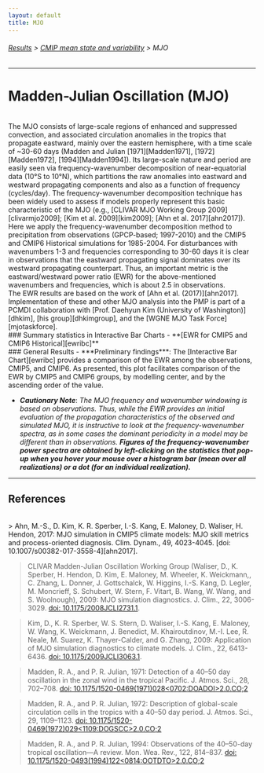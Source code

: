 ```yaml
---
layout: default
title: MJO
---
```

###### [Results][results] > [CMIP mean state and variability][mean_and_variability_index_page] > MJO
---

# Madden-Julian Oscillation (MJO)
<br/>
The MJO consists of large-scale regions of enhanced and suppressed convection, and associated circulation anomalies in the tropics that propagate eastward, mainly over the eastern hemisphere, with a time scale of ~30-60 days (Madden and Julian [1971][Madden1971], [1972][Madden1972], [1994][Madden1994]). Its large-scale nature and period are easily seen via frequency-wavenumber decomposition of near-equatorial data (10°S to 10°N), which partitions the raw anomalies into eastward and westward propagating components and also as a function of frequency (cycles/day). The frequency-wavenumber decomposition technique has been widely used to assess if models properly represent this basic characteristic of the MJO (e.g., [CLIVAR MJO Working Group 2009][clivarmjo2009]; [Kim et al. 2009][kim2009]; [Ahn et al. 2017][ahn2017]).

<br/>
Here we apply the frequency-wavenumber decomposition method to precipitation from observations (GPCP-based; 1997-2010) and the CMIP5 and CMIP6 Historical simulations for 1985-2004. For disturbances with wavenumbers 1-3 and frequencies corresponding to 30-60 days it is clear in observations that the eastward propagating signal dominates over its westward propagating counterpart. Thus, an important metric is the eastward/westward power ratio (EWR) for the above-mentioned wavenumbers and frequencies, which is about 2.5 in observations.

<br/>
The EWR results are based on the work of [Ahn et al. (2017)][ahn2017]. Implementation of these and other MJO analysis into the PMP is part of a PCMDI collaboration with [Prof. Daehyun Kim (University of Washington)][dhkim], [his group][dhkimgroup], and the [WGNE MJO Task Force][mjotaskforce].

<br/>
### Summary statistics in Interactive Bar Charts
  - **[EWR for CMIP5 and CMIP6 Historical][ewribc]**

<br/>
### General Results
- ***Preliminary findings***: The [Interactive Bar Chart][ewribc] provides a comparison of the EWR among the observations, CMIP5, and CMIP6. As presented, this plot facilitates comparison of the EWR by CMIP5 and CMIP6 groups, by modelling center, and by the ascending order of the value.

- ***Cautionary Note***: *The MJO frequency and wavenumber windowing is based on observations. Thus, while the EWR provides an initial evaluation of the propagation characteristics of the observed and simulated MJO, it is instructive to look at the frequency-wavenumber spectra, as in some cases the dominant periodicity in a model may be different than in observations.* ***Figures of the frequency-wavenumber power spectra are obtained by left-clicking on the statistics that pop-up when you hover your mouse over a histogram bar (mean over all realizations) or a dot (for an individual realization).***

---

## References
<br/>
> Ahn, M.-S., D. Kim, K. R. Sperber, I.-S. Kang, E. Maloney, D. Waliser, H. Hendon, 2017: MJO simulation in CMIP5 climate models: MJO skill metrics and process-oriented diagnosis. Clim. Dynam., 49, 4023-4045. [doi: 10.1007/s00382-017-3558-4][ahn2017].

> CLIVAR Madden-Julian Oscillation Working Group (Waliser, D., K. Sperber, H. Hendon, D. Kim, E. Maloney, M. Wheeler, K. Weickmann,, C. Zhang, L. Donner, J. Gottschalck, W. Higgins, I.-S. Kang, D. Legler, M. Moncrieff, S. Schubert, W. Stern, F. Vitart, B. Wang, W. Wang, and S. Woolnough), 2009: MJO simulation diagnostics. J. Clim., 22, 3006-3029. [doi: 10.1175/2008JCLI2731.1][clivarmjo2009].

> Kim, D., K. R. Sperber, W. S. Stern, D. Waliser, I.-S. Kang, E. Maloney, W. Wang, K. Weickmann, J. Benedict, M. Khairoutdinov, M.-I. Lee, R. Neale, M. Suarez, K. Thayer-Calder, and G. Zhang, 2009: Application of MJO simulation diagnostics to climate models. J. Clim., 22, 6413-6436. [doi: 10.1175/2009JCLI3063.1][kim2009].

> Madden, R. A., and P. R. Julian, 1971: Detection of a 40–50 day oscillation in the zonal wind in the tropical Pacific. J. Atmos. Sci., 28, 702–708. [doi: 10.1175/1520-0469(1971)028<0702:DOADOI>2.0.CO;2][Madden1971]

> Madden, R. A., and P. R. Julian, 1972: Description of global-scale circulation cells in the tropics with a 40–50 day period. J. Atmos. Sci., 29, 1109–1123. [doi: 10.1175/1520-0469(1972)029<1109:DOGSCC>2.0.CO;2][Madden1972]

> Madden, R. A., and P. R. Julian, 1994: Observations of the 40–50-day tropical oscillation—A review. Mon. Wea. Rev., 122, 814–837. [doi: 10.1175/1520-0493(1994)122<0814:OOTDTO>2.0.CO;2][Madden1994]
 

[dhkim]: https://atmos.uw.edu/faculty-and-research/core-faculty/daehyun-kim/
[dhkimgroup]: https://sites.google.com/uw.edu/kimresearchgroup
[mjotaskforce]: http://www.wmo.int/pages/prog/arep/wwrp/new/MJO_Task_Force_index.html

[ahn2017]: https://doi.org/10.1007/s00382-017-3558-4
[clivarmjo2009]: https://doi.org/10.1175/2008JCLI2731.1
[kim2009]: https://doi.org/10.1175/2009JCLI3063.1
[Madden1971]: https://doi.org/10.1175/1520-0469(1971)028<0702:DOADOI>2.0.CO;2
[Madden1972]: https://doi.org/10.1175/1520-0469(1972)029<1109:DOGSCC>2.0.CO;2
[Madden1994]: https://doi.org/10.1175/1520-0493(1994)122<0814:OOTDTO>2.0.CO;2

[CMIP56_ewr_models]: https://pcmdi.llnl.gov/pmp-preliminary-results/mjo_metrics/mjo_ewr_cmip5and6_overlap_runs_average_sorted_standalone.html
[CMIP56_ewr_mips]: https://pcmdi.llnl.gov/pmp-preliminary-results/mjo_metrics/mjo_ewr_cmip5and6_overlap_runs_average_standalone.html
[ewribc]: https://pcmdi.llnl.gov/pmp-preliminary-results/interactive_plot/mjo/bar_chart/mjo_ewr_cmip5and6_overlap_runs_average_v20200720.html

[results]:{{site.baseurl}}/results
[mean_and_variability_index_page]: {{site.baseurl}}/results/physical.html
